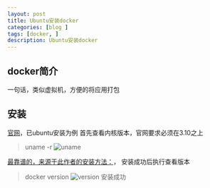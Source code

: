 ```yaml
---
layout: post
title: Ubuntu安装docker
categories: [blog ]
tags: [docker, ]
description: Ubuntu安装docker
---
```


## docker简介
  一句话，类似虚拟机，方便的将应用打包

## 安装
  [官网][ab6238c1]，已ubuntu安装为例
  首先查看内核版本，官网要求必须在3.10之上
  >uname -r
  > ![uname]({{site.url}}/images/2016/18/docker/uname.jpg)

[最靠谱的，来源于此作者的安装方法：][f180f3cd]，
安装成功后执行查看版本
>docker version
> ![version]({{site.url}}/images/2016/18/docker/version.jpg)
  安装成功

  [ab6238c1]: https://www.docker.com "官网"
  [f180f3cd]: http://blog.csdn.net/xundh/article/details/46441403 "安装方法"
